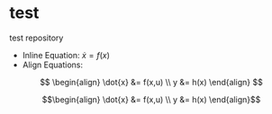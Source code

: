 # test
test repository

- Inline Equation: $\dot{x} = f(x)$
- Align Equations:

$$
\begin{align}
\dot{x} &= f(x,u) \\
y &= h(x)
\end{align}
$$
```math
\begin{align}
\dot{x} &= f(x,u) \\
y &= h(x)
\end{align}
```
